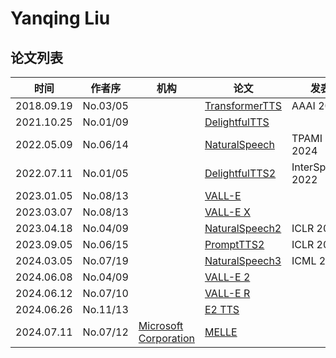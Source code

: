 # Yanqing Liu

## 论文列表

| 时间 | 作者序 | 机构 | 论文 | 发表 |
|:-:|:-:|---|---|---|
| 2018.09.19 | No.03/05 | | [TransformerTTS](../Models/TTS2_Acoustic/2018.09.19_TransformerTTS.md) | AAAI 2019 |
| 2021.10.25 | No.01/09 | | [DelightfulTTS](../Models/TTS2_Acoustic/2021.10.25_DelightfulTTS.md) | 
| 2022.05.09 | No.06/14 | | [NaturalSpeech](../Models/E2E/2022.05.09_NaturalSpeech.md) | TPAMI 2024
| 2022.07.11 | No.01/05 | | [DelightfulTTS2](../Models/TTS2_Acoustic/2022.07.11_DelightfulTTS2.md) | InterSpeech 2022 |
| 2023.01.05 | No.08/13 | | [VALL-E](../Models/Speech_LLM/2023.01.05_VALL-E.md) |
| 2023.03.07 | No.08/13 | | [VALL-E X](../Models/Speech_LLM/2023.03.07_VALL-E_X.md) |
| 2023.04.18 | No.04/09 | | [NaturalSpeech2](../Models/Diffusion/2023.04.18_NaturalSpeech2.md) | ICLR 2024
| 2023.09.05 | No.06/15 | | [PromptTTS2](../Models/Prompt/2023.09.05_PromptTTS2.md) | ICLR 2024
| 2024.03.05 | No.07/19 | | [NaturalSpeech3](../Models/Diffusion/2024.03.05_NaturalSpeech3.md) | ICML 2024
| 2024.06.08 | No.04/09 | | [VALL-E 2](../Models/Speech_LLM/2024.06.08_VALL-E2.md) |
| 2024.06.12 | No.07/10 | | [VALL-E R](../Models/Speech_LLM/2024.06.12_VALL-E_R.md) |
| 2024.06.26 | No.11/13 | | [E2 TTS](../Models/Flow/2024.06.26_E2_TTS.md) |
| 2024.07.11 | No.07/12 | [Microsoft Corporation](../Institutions/USA-Microsoft.md) | [MELLE](../Models/Speech_LLM/2024.07.11_MELLE.md) |